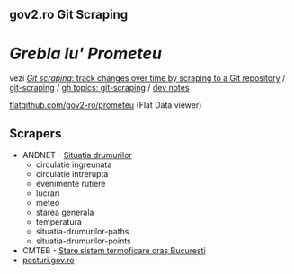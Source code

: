 ## gov2.ro Git Scraping

# _Grebla lu' Prometeu_

vezi [*Git scraping*: track changes over time by scraping to a Git repository](https://simonwillison.net/2020/Oct/9/git-scraping/) / [git-scraping](https://simonwillison.net/tags/gitscraping/) / [gh topics: git-scraping](https://github.com/topics/git-scraping)  /  [dev notes](dev-notes.md) 

[flatgithub.com/gov2-ro/prometeu](https://flatgithub.com/gov2-ro/prometeu) (Flat Data viewer)

## Scrapers 

- ANDNET - [Situația drumurilor](data/andnet/)
    - circulatie ingreunata
    - circulatie intrerupta
    - evenimente rutiere
    - lucrari
    - meteo
    - starea generala
    - temperatura
    - situatia-drumurilor-paths
    - situatia-drumurilor-points
- CMTEB  - [Stare sistem termoficare oraș Bucuresti](data/cmteb/) 
- [posturi.gov.ro](data/posturi/) 